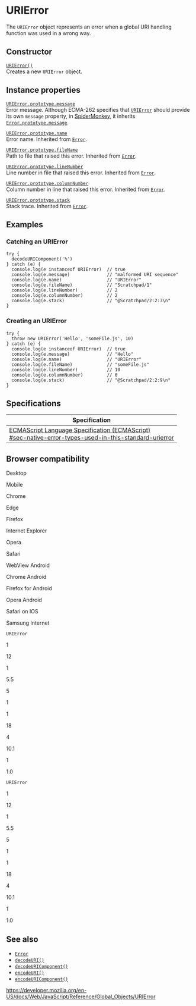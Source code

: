 # URIError

The `URIError` object represents an error when a global URI handling function was used in a wrong way.

## Constructor

[`URIError()`](urierror/urierror)  
Creates a new `URIError` object.

## Instance properties

[`URIError.prototype.message`](error/message)  
Error message. Although ECMA-262 specifies that [`URIError`](urierror) should provide its own `message` property, in [SpiderMonkey](https://developer.mozilla.org/en-US/docs/Mozilla/Projects/SpiderMonkey), it inherits [`Error.prototype.message`](error/message).

[`URIError.prototype.name`](error/name)  
Error name. Inherited from [`Error`](error).

[`URIError.prototype.fileName`](error/filename)  
Path to file that raised this error. Inherited from [`Error`](error).

[`URIError.prototype.lineNumber`](error/linenumber)  
Line number in file that raised this error. Inherited from [`Error`](error).

[`URIError.prototype.columnNumber`](error/columnnumber)  
Column number in line that raised this error. Inherited from [`Error`](error).

[`URIError.prototype.stack`](error/stack)  
Stack trace. Inherited from [`Error`](error).

## Examples

### Catching an URIError

    try {
      decodeURIComponent('%')
    } catch (e) {
      console.log(e instanceof URIError)  // true
      console.log(e.message)              // "malformed URI sequence"
      console.log(e.name)                 // "URIError"
      console.log(e.fileName)             // "Scratchpad/1"
      console.log(e.lineNumber)           // 2
      console.log(e.columnNumber)         // 2
      console.log(e.stack)                // "@Scratchpad/2:2:3\n"
    }

### Creating an URIError

    try {
      throw new URIError('Hello', 'someFile.js', 10)
    } catch (e) {
      console.log(e instanceof URIError)  // true
      console.log(e.message)              // "Hello"
      console.log(e.name)                 // "URIError"
      console.log(e.fileName)             // "someFile.js"
      console.log(e.lineNumber)           // 10
      console.log(e.columnNumber)         // 0
      console.log(e.stack)                // "@Scratchpad/2:2:9\n"
    }

## Specifications

<table><thead><tr class="header"><th>Specification</th></tr></thead><tbody><tr class="odd"><td><a href="https://tc39.es/ecma262/#sec-native-error-types-used-in-this-standard-urierror">ECMAScript Language Specification (ECMAScript)<br />
<span class="small">#sec-native-error-types-used-in-this-standard-urierror</span></a></td></tr></tbody></table>

## Browser compatibility

Desktop

Mobile

Chrome

Edge

Firefox

Internet Explorer

Opera

Safari

WebView Android

Chrome Android

Firefox for Android

Opera Android

Safari on IOS

Samsung Internet

`URIError`

1

12

1

5.5

5

1

1

18

4

10.1

1

1.0

`URIError`

1

12

1

5.5

5

1

1

18

4

10.1

1

1.0

## See also

-   [`Error`](error)
-   [`decodeURI()`](decodeuri)
-   [`decodeURIComponent()`](decodeuricomponent)
-   [`encodeURI()`](encodeuri)
-   [`encodeURIComponent()`](encodeuricomponent)

<a href="https://developer.mozilla.org/en-US/docs/Web/JavaScript/Reference/Global_Objects/URIError" class="_attribution-link">https://developer.mozilla.org/en-US/docs/Web/JavaScript/Reference/Global_Objects/URIError</a>
